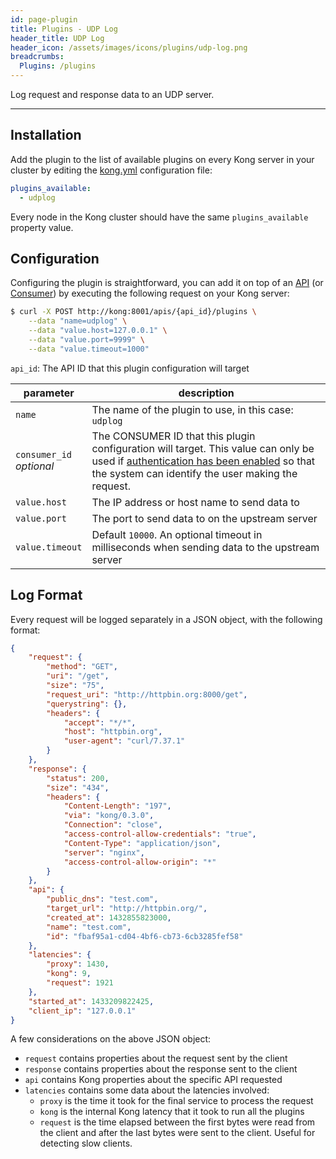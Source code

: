 ```yaml
---
id: page-plugin
title: Plugins - UDP Log
header_title: UDP Log
header_icon: /assets/images/icons/plugins/udp-log.png
breadcrumbs:
  Plugins: /plugins
---
```


Log request and response data to an UDP server.

---

## Installation

Add the plugin to the list of available plugins on every Kong server in your cluster by editing the [kong.yml][configuration] configuration file:

```yaml
plugins_available:
  - udplog
```

Every node in the Kong cluster should have the same `plugins_available` property value.

## Configuration

Configuring the plugin is straightforward, you can add it on top of an [API][api-object] (or [Consumer][consumer-object]) by executing the following request on your Kong server:

```bash
$ curl -X POST http://kong:8001/apis/{api_id}/plugins \
    --data "name=udplog" \
    --data "value.host=127.0.0.1" \
    --data "value.port=9999" \
    --data "value.timeout=1000"
```

`api_id`: The API ID that this plugin configuration will target

parameter                     | description
 ---                          | ---
`name`                        | The name of the plugin to use, in this case: `udplog`
`consumer_id`<br>*optional*   | The CONSUMER ID that this plugin configuration will target. This value can only be used if [authentication has been enabled][faq-authentication] so that the system can identify the user making the request.
`value.host`                  | The IP address or host name to send data to
`value.port`                  | The port to send data to on the upstream server
`value.timeout`               | Default `10000`. An optional timeout in milliseconds when sending data to the upstream server

[api-object]: /docs/{{site.data.kong_latest.version}}/admin-api/#api-object
[configuration]: /docs/{{site.data.kong_latest.version}}/configuration
[consumer-object]: /docs/{{site.data.kong_latest.version}}/admin-api/#consumer-object
[faq-authentication]: /docs/{{site.data.kong_latest.version}}/faq/#how-can-i-add-an-authentication-layer-on-a-microservice/api?

## Log Format

Every request will be logged separately in a JSON object, with the following format:

```json
{
    "request": {
        "method": "GET",
        "uri": "/get",
        "size": "75",
        "request_uri": "http://httpbin.org:8000/get",
        "querystring": {},
        "headers": {
            "accept": "*/*",
            "host": "httpbin.org",
            "user-agent": "curl/7.37.1"
        }
    },
    "response": {
        "status": 200,
        "size": "434",
        "headers": {
            "Content-Length": "197",
            "via": "kong/0.3.0",
            "Connection": "close",
            "access-control-allow-credentials": "true",
            "Content-Type": "application/json",
            "server": "nginx",
            "access-control-allow-origin": "*"
        }
    },
    "api": {
        "public_dns": "test.com",
        "target_url": "http://httpbin.org/",
        "created_at": 1432855823000,
        "name": "test.com",
        "id": "fbaf95a1-cd04-4bf6-cb73-6cb3285fef58"
    },
    "latencies": {
        "proxy": 1430,
        "kong": 9,
        "request": 1921
    },
    "started_at": 1433209822425,
    "client_ip": "127.0.0.1"
}
```

A few considerations on the above JSON object:

* `request` contains properties about the request sent by the client
* `response` contains properties about the response sent to the client
* `api` contains Kong properties about the specific API requested
* `latencies` contains some data about the latencies involved: 
   * `proxy` is the time it took for the final service to process the request
   * `kong` is the internal Kong latency that it took to run all the plugins
   * `request` is the time elapsed between the first bytes were read from the client and after the last bytes were sent to the client. Useful for detecting slow clients.
